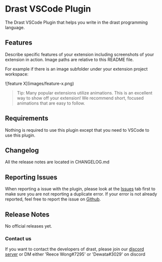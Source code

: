 # Drast VSCode Plugin

The Drast VSCode Plugin that helps you write in the drast programming language.

## Features

Describe specific features of your extension including screenshots of your extension in action. Image paths are relative
to this README file.

For example if there is an image subfolder under your extension project workspace:

\!\[feature X\]\(images/feature-x.png\)

> Tip: Many popular extensions utilize animations. This is an excellent way to show off your extension! We recommend short, focused animations that are easy to follow.

## Requirements

Nothing is required to use this plugin except that you need to VSCode to use this plugin.

## Changelog

All the release notes are located in CHANGELOG.md

## Reporting Issues

When reporting a issue with the plugin, please look at the [Issues](https://github.com/Malvion/drast/labels/Plugins) tab first to make sure you are not reporting a duplicate error. If your error is not already reported, feel free to report the issue on [Github](https://github.com/Malvion/drast/issues/new).

## Release Notes

No official releases yet.

### Contact us

If you want to contact the developers of drast, please join our [discord server](https://discord.com/invite/ZbmHzNmzPH) or DM either 'Reece Wong#7295' or 'Dewata#3029' on discord
